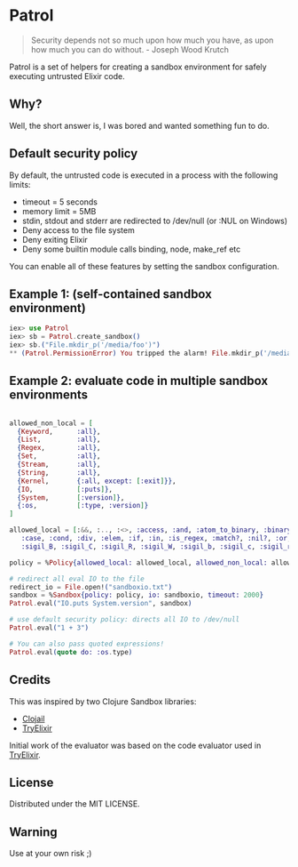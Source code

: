 Patrol
======

> Security depends not so much upon how much you have, as upon how
> much you can do without. - Joseph Wood Krutch

Patrol is a set of helpers for creating a sandbox environment for
safely executing untrusted Elixir code.

## Why?

Well, the short answer is, I was bored and wanted something fun to do.

## Default security policy

By default, the untrusted code is executed in a process with the following limits:

* timeout = 5 seconds
* memory limit = 5MB
* stdin, stdout and stderr are redirected to /dev/null (or :NUL on Windows)
* Deny access to the file system
* Deny exiting Elixir
* Deny some builtin module calls binding, node, make_ref etc

You can enable all of these features by setting the sandbox configuration.

## Example 1: (self-contained sandbox environment)

```elixir
iex> use Patrol
iex> sb = Patrol.create_sandbox()
iex> sb.("File.mkdir_p('/media/foo')")
** (Patrol.PermissionError) You tripped the alarm! File.mkdir_p('/media/foo') is not allowed
```

## Example 2: evaluate code in multiple sandbox environments

```elixir

allowed_non_local = [
  {Keyword,      :all},
  {List,         :all},
  {Regex,        :all},
  {Set,          :all},
  {Stream,       :all},
  {String,       :all},
  {Kernel,       {:all, except: [:exit]}},
  {IO,           [:puts]},
  {System,       [:version]},
  {:os,          [:type, :version]}
]

allowed_local = [:&&, :.., :<>, :access, :and, :atom_to_binary, :binary_to_atom,
   :case, :cond, :div, :elem, :if, :in, :is_regex, :match?, :nil?, :or, :rem, :set_elem,
   :sigil_B, :sigil_C, :sigil_R, :sigil_W, :sigil_b, :sigil_c, :sigil_r, :sigil_w]

policy = %Policy{allowed_local: allowed_local, allowed_non_local: allowed_non_local}

# redirect all eval IO to the file
redirect_io = File.open!("sandboxio.txt")
sandbox = %Sandbox{policy: policy, io: sandboxio, timeout: 2000}
Patrol.eval("IO.puts System.version", sandbox)

# use default security policy: directs all IO to /dev/null
Patrol.eval("1 + 3")

# You can also pass quoted expressions!
Patrol.eval(quote do: :os.type)
```

## Credits

This was inspired by two Clojure Sandbox libraries:

* [Clojail]
* [TryElixir]

Initial work of the evaluator was based on the code evaluator used in [TryElixir].

## License

Distributed under the MIT LICENSE.

## Warning

Use at your own risk ;)

[Clojail]: https://github.com/Raynes/clojail
[Clj-Sandbox]: https://github.com/Licenser/clj-sandbox
[TryElixir]: https://github.com/tryelixir/tryelixir
